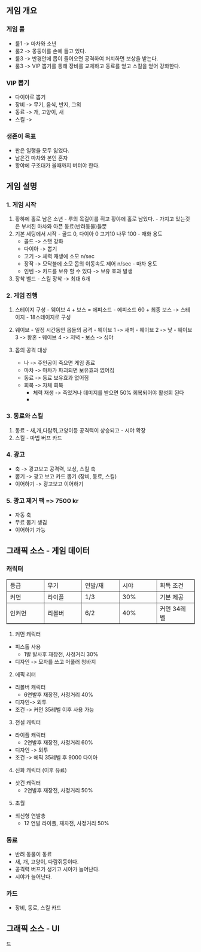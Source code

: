 ## 게임 개요
### 게임 룰
  - 룰1 -> 마차와 소년
  - 룰2 -> 몽둥이를 손에 들고 있다. 
  - 룰3 -> 반경안에 몹이 들어오면 공격하여 처치하면 보상을 받는다.
  - 룰3 -> VIP 뽑기를 통해 장비를 교체하고 동료를 얻고 스킬을 얻어 강화한다.

### VIP 뽑기
  - 다이아로 뽑기
  - 장비 -> 무기, 음식, 반지, 그외
  - 동료 -> 개, 고양이, 새 
  - 스킬 ->  
 
### 생존이 목표
  - 판은 일행을 모두 잃었다.  
  - 남은건 마차와 본인 혼자 
  - 황야에 구조대가 올때까지 버터야 한다. 

## 게임 설명

### 1. 게임 시작
  1) 황햐에 홀로 남은 소년
    - 루의 목걸이를 쥐고 황야에 홀로 남았다. 
    - 가지고 있는것은 부서진 마차와 아픈 동료(반려동물)들뿐
  2) 기본 세팅에서 시작
    - 골드 0, 다이아 0 고기10 나무 100
    - 재화 용도
      - 골드 -> 스탯 강화
      - 다이아 -> 뽑기
      - 고기 -> 체력 재생에 소모 n/sec
      - 장작 -> 모닥불에 소모 몹의 이동속도 제어 n/sec 
    - 마차 용도
      - 인벤 -> 카드를 보유 할 수 있다 -> 보유 효과 발생
  3) 장착 벨드
    - 스킬 장착 -> 최대 6개

### 2. 게임 진행 
  1) 스테이지 구성
    - 웨이브 4 + 보스 = 에피소드
    - 에피소드 60 + 최종 보스 -> 스테이지
    - 18스테이지로 구성  
  
  2) 웨이브
    - 일정 시간동안 몹들의 공격
    - 웨이브 1 -> 새벽
    - 웨이브 2 -> 낯
    - 웨이브 3 -> 황혼
    - 웨이브 4 -> 저녁
    - 보스 -> 심야 
 
 3) 몹의 공격 대상 
    - 나 -> 주인공이 죽으면 게임 종료
    - 마차 -> 마차가 파괴되면 보유효과 없어짐
    - 동료 -> 동료 보유효과 없어짐
    - 회복 -> 자체 회복
      - 체력 재생 -> 죽었거나 데미지를 받으면 50% 회복되어야 활성회 된다
      -  
### 3. 동료와 스킬
  1) 동료
    - 새,개,다람쥐,고양이등 공격력이 상승되고 
    - 시야 확장 
  2) 스킬
    - 마법 버프 카드 
   
### 4. 광고
  - 축 -> 광고보고 공격력, 보상, 스킬 축
  - 뽑기 -> 광고 보고 카드 뽑기 (장비, 동료, 스킬)
  - 이어하기 -> 광고보고 이어하기

### 5. 광고 제거 팩 => 7500 kr
  - 자동 축
  - 무료 뽑기 생김
  - 이어하기 가능 
 
## 그래픽 소스 - 게임 데이터
### 캐릭터

<table border=1>

  <tr> 
  <td width =20%>등급</td>
  <td width =20%>무기</td>
  <td width =20%>연발/재</td>
  <td width =20%>시야</td>
  <td width =20%>획득 조건</td>
  </tr>
  
  <tr> 
  <td width =20%>커먼</td>
  <td width =20%>라이플</td>
  <td width =20%>1/3</td>
  <td width =20%>30%</td>
  <td width =20%>기본 제공</td>
</tr>
  
  <tr> 
  <td width =20%>인커먼</td>
  <td width =20%>리볼버</td>
  <td width =20%>6/2</td>
  <td width =20%>40%</td>
  <td width =20%>커먼 34레벨</td>
</tr>
</table>

1) 커먼 캐릭터 
  - 피스톨 사용 
    - 1발 발사후 재장전, 사정거리 30%
  - 디자인 -> 모자를 쓰고 머풀러 청바지 
2) 에픽 리터 
  - 리볼버 캐릭터 
    - 6연발후 재장전, 사정거리 40%
  - 디자인-> 외투
  - 조건 -> 커먼 35레벨 이후 사용 가능
3) 전설 캐릭터
  - 라이플 캐릭터
    - 2연발후 재장전, 사정거리 60%
  - 디자인 -> 외투 
  - 조건 -> 에픽 35레벨 후 9000 다이아
4) 신화 캐릭터 (이후 유료)
  - 샷건 캐릭터
    - 2연발후 재장전, 사정거리 50%
5) 초월
  - 최신형 연발총
    - 12 연발 라이플, 재자전, 사정거리 50%

### 동료
 - 반려 동물이 동료
 - 새, 개, 고양이, 다람쥐등이다.
 - 공격력 버프가 생기고 시야가 늘어난다. 
 - 시야가 늘어난다.

### 카드
 - 장비, 동료, 스킬 카드 

## 그래픽 소스 - UI








드
